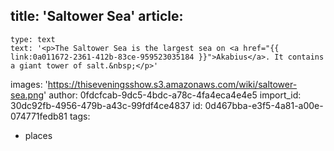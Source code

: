 title: 'Saltower Sea'
article:
  -
    type: text
    text: '<p>The Saltower Sea is the largest sea on <a href="{{ link:0a011672-2361-412b-83ce-959523035184 }}">Akabius</a>. It contains a giant tower of salt.&nbsp;</p>'
images: 'https://thiseveningsshow.s3.amazonaws.com/wiki/saltower-sea.png'
author: 0fdcfcab-9dc5-4bdc-a78c-4fa4eca4e4e5
import_id: 30dc92fb-4956-479b-a43c-99fdf4ce4837
id: 0d467bba-e3f5-4a81-a00e-074771fedb81
tags:
  - places
